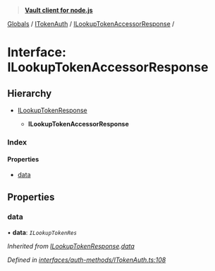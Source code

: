 > **[Vault client for node.js](../README.md)**

[Globals](../globals.md) / [ITokenAuth](../modules/itokenauth.md) / [ILookupTokenAccessorResponse](itokenauth.ilookuptokenaccessorresponse.md) /

# Interface: ILookupTokenAccessorResponse

## Hierarchy

* [ILookupTokenResponse](itokenauth.ilookuptokenresponse.md)

  * **ILookupTokenAccessorResponse**

### Index

#### Properties

* [data](itokenauth.ilookuptokenaccessorresponse.md#data)

## Properties

###  data

• **data**: *`ILookupTokenRes`*

*Inherited from [ILookupTokenResponse](itokenauth.ilookuptokenresponse.md).[data](itokenauth.ilookuptokenresponse.md#data)*

*Defined in [interfaces/auth-methods/ITokenAuth.ts:108](https://github.com/theogravity/vault-tacular/blob/27041c7/src/interfaces/auth-methods/ITokenAuth.ts#L108)*